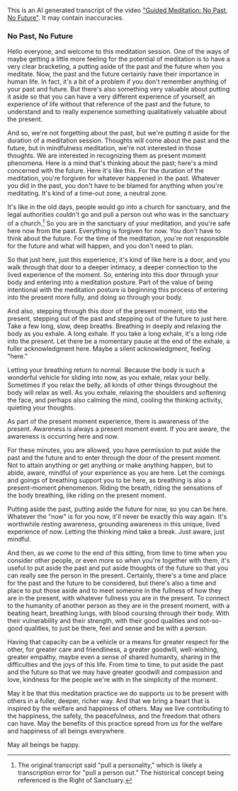 This is an AI generated transcript of the video ["Guided Meditation: No Past, No Future"](https://www.youtube.com/watch?v=Fg5HX0L4zns). It may contain inaccuracies.

### No Past, No Future

Hello everyone, and welcome to this meditation session. One of the ways of maybe getting a little more feeling for the potential of meditation is to have a very clear bracketing, a putting aside of the past and the future when you meditate. Now, the past and the future certainly have their importance in human life. In fact, it's a bit of a problem if you don't remember anything of your past and future. But there's also something very valuable about putting it aside so that you can have a very different experience of yourself, an experience of life without that reference of the past and the future, to understand and to really experience something qualitatively valuable about the present.

And so, we're not forgetting about the past, but we're putting it aside for the duration of a meditation session. Thoughts will come about the past and the future, but in mindfulness meditation, we're not interested in those thoughts. We are interested in recognizing them as present moment phenomena. Here is a mind that's thinking about the past; here's a mind concerned with the future. Here it's like this. For the duration of the meditation, you're forgiven for whatever happened in the past. Whatever you did in the past, you don't have to be blamed for anything when you're meditating. It's kind of a time-out zone, a neutral zone.

It's like in the old days, people would go into a church for sanctuary, and the legal authorities couldn't go and pull a person out who was in the sanctuary of a church.[^1] So you are in the sanctuary of your meditation, and you're safe here now from the past. Everything is forgiven for now. You don't have to think about the future. For the time of the meditation, you're not responsible for the future and what will happen, and you don't need to plan.

So that just here, just this experience, it's kind of like here is a door, and you walk through that door to a deeper intimacy, a deeper connection to the lived experience of the moment. So, entering into this door through your body and entering into a meditation posture. Part of the value of being intentional with the meditation posture is beginning this process of entering into the present more fully, and doing so through your body.

And also, stepping through this door of the present moment, into the present, stepping out of the past and stepping out of the future to just here. Take a few long, slow, deep breaths. Breathing in deeply and relaxing the body as you exhale. A long exhale. If you take a long exhale, it's a long ride into the present. Let there be a momentary pause at the end of the exhale, a fuller acknowledgment here. Maybe a silent acknowledgment, feeling "here."

Letting your breathing return to normal. Because the body is such a wonderful vehicle for sliding into now, as you exhale, relax your belly. Sometimes if you relax the belly, all kinds of other things throughout the body will relax as well. As you exhale, relaxing the shoulders and softening the face, and perhaps also calming the mind, cooling the thinking activity, quieting your thoughts.

As part of the present moment experience, there is awareness of the present. Awareness is always a present moment event. If you are aware, the awareness is occurring here and now.

For these minutes, you are allowed, you have permission to put aside the past and the future and to enter through the door of the present moment. Not to attain anything or get anything or make anything happen, but to abide, aware, mindful of your experience as you are here. Let the comings and goings of breathing support you to be here, as breathing is also a present-moment phenomenon. Riding the breath, riding the sensations of the body breathing, like riding on the present moment.

Putting aside the past, putting aside the future for now, so you can be here. Whatever the "now" is for you now, it'll never be exactly this way again. It's worthwhile resting awareness, grounding awareness in this unique, lived experience of now. Letting the thinking mind take a break. Just aware, just mindful.

And then, as we come to the end of this sitting, from time to time when you consider other people, or even more so when you're together with them, it's useful to put aside the past and put aside thoughts of the future so that you can really see the person in the present. Certainly, there's a time and place for the past and the future to be considered, but there's also a time and place to put those aside and to meet someone in the fullness of how they are in the present, with whatever fullness you are in the present. To connect to the humanity of another person as they are in the present moment, with a beating heart, breathing lungs, with blood coursing through their body. With their vulnerability and their strength, with their good qualities and not-so-good qualities, to just be there, feel and sense and be with a person.

Having that capacity can be a vehicle or a means for greater respect for the other, for greater care and friendliness, a greater goodwill, well-wishing, greater empathy, maybe even a sense of shared humanity, sharing in the difficulties and the joys of this life. From time to time, to put aside the past and the future so that we may have greater goodwill and compassion and love, kindness for the people we're with in the simplicity of the moment.

May it be that this meditation practice we do supports us to be present with others in a fuller, deeper, richer way. And that we bring a heart that is inspired by the welfare and happiness of others. May we live contributing to the happiness, the safety, the peacefulness, and the freedom that others can have. May the benefits of this practice spread from us for the welfare and happiness of all beings everywhere.

May all beings be happy.

[^1]: The original transcript said "pull a personality," which is likely a transcription error for "pull a person out." The historical concept being referenced is the Right of Sanctuary.